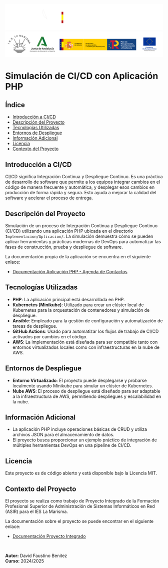 ![](/img/_bannerD.png#gh-dark-mode-only)
![](/img/_bannerL.png#gh-light-mode-only)

# Simulación de CI/CD con Aplicación PHP

## Índice
- [Introducción a CI/CD](#introducción-a-cicd)
- [Descripción del Proyecto](#descripción-del-proyecto)
- [Tecnologías Utilizadas](#tecnologías-utilizadas)
- [Entornos de Despliegue](#entornos-de-despliegue)
- [Información Adicional](#información-adicional)
- [Licencia](#licencia)
- [Contexto del Proyecto](#contexto-del-proyecto)

## Introducción a CI/CD
CI/CD significa Integración Continua y Despliegue Continuo. Es una práctica de desarrollo de software que permite a los equipos integrar cambios en el código de manera frecuente y automática, y desplegar esos cambios en producción de forma rápida y segura. Esto ayuda a mejorar la calidad del software y acelerar el proceso de entrega.

## Descripción del Proyecto
Simulación de un proceso de Integración Continua y Despliegue Continuo (CI/CD) utilizando una aplicación PHP ubicada en el directorio `Implementacion/Aplicacion/`. La simulación demuestra cómo se pueden aplicar herramientas y prácticas modernas de DevOps para automatizar las fases de construcción, prueba y despliegue de software.

La documentación propia de la aplicación se encuentra en el siguiente enlace:

- [Documentación Aplicación PHP - Agenda de Contactos](./Implementacion/README.md)

## Tecnologías Utilizadas
- **PHP**: La aplicación principal está desarrollada en PHP.
- **Kubernetes (Minikube)**: Utilizado para crear un clúster local de Kubernetes para la orquestación de contenedores y simulación de despliegue.
- **Ansible**: Empleado para la gestión de configuración y automatización de tareas de despliegue.
- **GitHub Actions**: Usado para automatizar los flujos de trabajo de CI/CD activados por cambios en el código.
- **AWS**: La implementación está diseñada para ser compatible tanto con entornos virtualizados locales como con infraestructuras en la nube de AWS.

## Entornos de Despliegue
- **Entorno Virtualizado**: El proyecto puede desplegarse y probarse localmente usando Minikube para simular un clúster de Kubernetes.
- **Nube AWS**: El proceso de despliegue está diseñado para ser adaptable a la infraestructura de AWS, permitiendo despliegues y escalabilidad en la nube.

## Información Adicional
- La aplicación PHP incluye operaciones básicas de CRUD y utiliza archivos JSON para el almacenamiento de datos.
- El proyecto busca proporcionar un ejemplo práctico de integración de múltiples herramientas DevOps en una pipeline de CI/CD.

## Licencia
Este proyecto es de código abierto y está disponible bajo la Licencia MIT.

## Contexto del Proyecto
El proyecto se realiza como trabajo de Proyecto Integrado de la Formación Profesional Superior de Administración de Sistemas Informáticos en Red (ASIR) para el IES La Marisma.

La documentación sobre el proyecto se puede encontrar en el siguiente enlace:

- [Documentación Proyecto Integrado](https://github.com/Dfauben/Proyecto-Integrado-ASIR)

<br>

**Autor:** David Faustino Benitez  
**Curso:** 2024/2025
